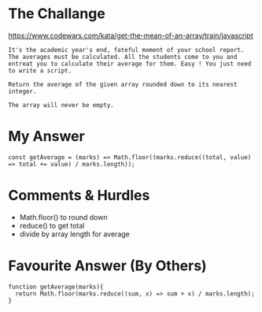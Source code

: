 # The Challange

https://www.codewars.com/kata/get-the-mean-of-an-array/train/javascript
```
It's the academic year's end, fateful moment of your school report. The averages must be calculated. All the students come to you and entreat you to calculate their average for them. Easy ! You just need to write a script.

Return the average of the given array rounded down to its nearest integer.

The array will never be empty.
```

# My Answer

```
const getAverage = (marks) => Math.floor((marks.reduce((total, value) => total += value) / marks.length));
```

# Comments & Hurdles

* Math.floor() to round down
* reduce() to get total
* divide by array length for average

# Favourite Answer (By Others)
```
function getAverage(marks){
  return Math.floor(marks.reduce((sum, x) => sum + x) / marks.length);
}
```